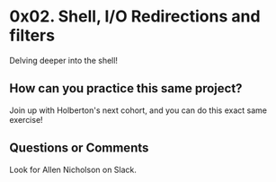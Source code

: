# 0x02. Shell, I/O Redirections and filters

Delving deeper into the shell!

## How can you practice this same project?

Join up with Holberton's next cohort, and you can do this exact same exercise!

## Questions or Comments

Look for Allen Nicholson on Slack.
